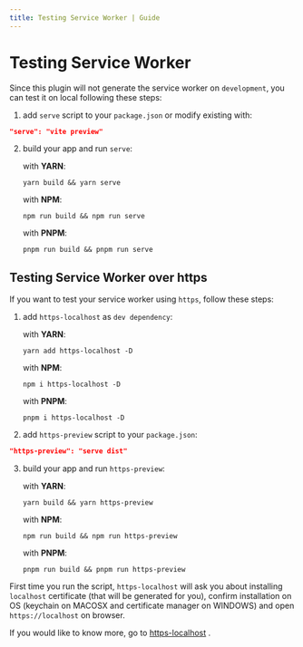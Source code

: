 ```yaml
---
title: Testing Service Worker | Guide
---
```


# Testing Service Worker

Since this plugin will not generate the service worker on `development`, you can test it on local following these steps:

1) add `serve` script to your `package.json` or modify existing with:
```json
"serve": "vite preview"
```
2) build your app and run `serve`:

   with **YARN**:
    ```shell
    yarn build && yarn serve
    ```

   with **NPM**:
    ```shell
    npm run build && npm run serve
    ```

   with **PNPM**:
    ```shell
    pnpm run build && pnpm run serve
    ```

## Testing Service Worker over https

If you want to test your service worker using `https`, follow these steps:

1) add `https-localhost` as `dev dependency`:

    with **YARN**:
    ```shell
    yarn add https-localhost -D
    ```
    
    with **NPM**:
    ```shell
    npm i https-localhost -D
    ```
    
    with **PNPM**:
    ```shell
    pnpm i https-localhost -D
    ```

2) add `https-preview` script to your `package.json`:
```json
"https-preview": "serve dist"
```

3) build your app and run `https-preview`:

    with **YARN**:
    ```shell
    yarn build && yarn https-preview
    ```
    
    with **NPM**:
    ```shell
    npm run build && npm run https-preview
    ```
    
    with **PNPM**:
    ```shell
    pnpm run build && pnpm run https-preview
    ```

First time you run the script, `https-localhost`  will ask you about installing `localhost` certificate 
(that will be generated for you), confirm installation on OS (keychain on MACOSX and certificate manager on WINDOWS)
and open `https://localhost` on browser.

If you would like to know more, go to [https-localhost](https://www.npmjs.com/package/https-localhost) <outbound-link />.

